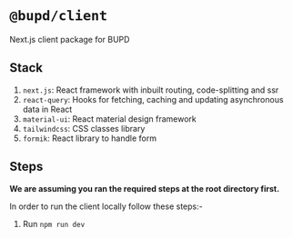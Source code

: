 # `@bupd/client`

Next.js client package for BUPD

## Stack

1. `next.js`: React framework with inbuilt routing, code-splitting and ssr
2. `react-query`: Hooks for fetching, caching and updating asynchronous data in React
3. `material-ui`: React material design framework
4. `tailwindcss`: CSS classes library
5. `formik`: React library to handle form

## Steps

**We are assuming you ran the required steps at the root directory first.**

In order to run the client locally follow these steps:-

1. Run `npm run dev`

